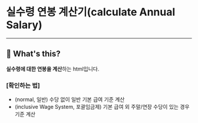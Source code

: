 # 실수령 연봉 계산기(calculate Annual Salary)

---

## 📅 What's this?

**실수령에 대한 연봉을 계산**하는 html입니다.

### [확인하는 법]
- (normal, 일반) 수당 없이 일반 기본 급여 기준 계산
- (inclusive Wage System, 포괄임금제) 기본 급여 외 주말/연장 수당이 있는 경우 기준 계산